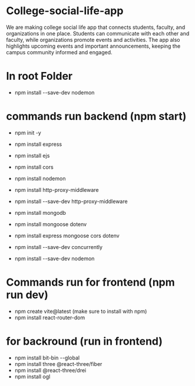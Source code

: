# College-social-life-app
We are making college social life app that connects students, faculty, and organizations in one place. Students can communicate with each other and faculty, while organizations promote events and activities. The app also highlights upcoming events and important announcements, keeping the campus community informed and engaged.

# In root Folder

- npm install --save-dev nodemon

# commands run backend (npm start)
- npm init -y
- npm install express
- npm install ejs
- npm install cors
- npm install nodemon
- npm install http-proxy-middleware
- npm install --save-dev http-proxy-middleware




- npm install mongodb
- npm install mongoose dotenv
- npm install express mongoose cors dotenv
- npm install --save-dev concurrently
- npm install --save-dev nodemon

# Commands run for frontend (npm run dev)
- npm create vite@latest (make sure to install with npm)
- npm install react-router-dom

# for backround (run in frontend)
- npm install bit-bin --global
- npm install three @react-three/fiber
- npm install @react-three/drei
- npm install ogl





